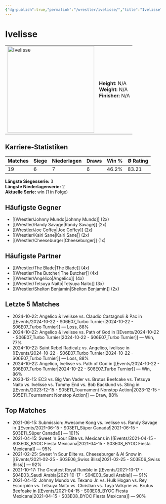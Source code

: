 ```yaml
---
{"dg-publish":true,"permalink":"/wrestler/ivelisse/","title":"Ivelisse","tags":["wrestler"],"noteIcon":""}
---
```



# Ivelisse

<table>
        <tr>
        <td><img src="https://github.com/CptSpaulding1980/choke-slam-wrestling/releases/download/images/Ivelisse.png" width="280" alt="Ivelisse"></td>
        <td>
        <b>Height:</b> N/A<br>
        <b>Weight:</b> N/A<br>
        <b>Finisher:</b> N/A<br>
        </td>
        </tr>
        </table>
        

## Karriere-Statistiken

| Matches | Siege | Niederlagen | Draws | Win % | Ø Rating |
|---------|-------|-------------|-------|-------|-----------|
| 19 | 6 | 7 | 6 | 46.2% | 83.21 |

**Längste Siegesserie:** 3<br>**Längste Niederlagenserie:** 2<br>**Aktuelle Serie:** win (1 in Folge)


## Häufigste Gegner
- [[Wrestler/Johnny Mundo\|Johnny Mundo]] (2x)
- [[Wrestler/Randy Savage\|Randy Savage]] (2x)
- [[Wrestler/Joe Coffey\|Joe Coffey]] (2x)
- [[Wrestler/Kairi Sane\|Kairi Sane]] (2x)
- [[Wrestler/Cheeseburger\|Cheeseburger]] (1x)

## Häufigste Partner
- [[Wrestler/The Blade\|The Blade]] (4x)
- [[Wrestler/The Butcher\|The Butcher]] (4x)
- [[Wrestler/Angélico\|Angélico]] (4x)
- [[Wrestler/Tetsuya Naito\|Tetsuya Naito]] (3x)
- [[Wrestler/Shelton Benjamin\|Shelton Benjamin]] (2x)

## Letzte 5 Matches
- 2024-10-22: Angelico & Ivelisse vs. Claudio Castagnoli & Pac in [[Events/2024-10-22 - S06E07_Turbo Turnier\|2024-10-22 - S06E07_Turbo Turnier]] — Loss, 88%
- 2024-10-22: Angelico & Ivelisse vs. Path of God in [[Events/2024-10-22 - S06E07_Turbo Turnier\|2024-10-22 - S06E07_Turbo Turnier]] — Win, 77%
- 2024-10-22: Saint Rebel Radicalz vs. Angelico, Ivelisse in [[Events/2024-10-22 - S06E07_Turbo Turnier\|2024-10-22 - S06E07_Turbo Turnier]] — Loss, 88%
- 2024-10-22: Angelico, Ivelisse vs. Path of God in [[Events/2024-10-22 - S06E07_Turbo Turnier\|2024-10-22 - S06E07_Turbo Turnier]] — Win, 86%
- 2023-12-15: EC3 vs. Big Van Vader vs. Brutus Beefcake vs. Tetsuya Naito vs. Ivelisse vs. Tommy End vs. Bob Backlund vs. Sting in [[Events/2023-12-15 - S05E11_Tournament Nonstop Action\|2023-12-15 - S05E11_Tournament Nonstop Action]] — Draw, 88%

## Top Matches
- 2021-06-15: Submission: Awesome Kong vs. Ivelisse vs. Randy Savage in [[Events/2021-06-15 - S03E11_Sûper Canada!\|2021-06-15 - S03E11_Sûper Canada!]] — 101%
- 2021-04-15: Sweet 'n Sour Elite vs. Mexicans in [[Events/2021-04-15 - S03E08_BYOC Fiesta Mexicana\|2021-04-15 - S03E08_BYOC Fiesta Mexicana]] — 95%
- 2021-02-25: Sweet 'n Sour Elite vs. Cheeseburger & Al Snow in [[Events/2021-02-25 - S03E06_Swiss Bliss\|2021-02-25 - S03E06_Swiss Bliss]] — 92%
- 2021-10-17: The Greatest Royal Rumble in [[Events/2021-10-17 - S04E03_Saudi Arabia\|2021-10-17 - S04E03_Saudi Arabia]] — 91%
- 2021-04-15: Johnny Mundo vs. Texano Jr. vs. Hulk Hogan vs. Rey Escorpión vs. Tetsuya Naito vs. Christian vs. Taya Valkyrie vs. Brutus Beefcake in [[Events/2021-04-15 - S03E08_BYOC Fiesta Mexicana\|2021-04-15 - S03E08_BYOC Fiesta Mexicana]] — 90%
